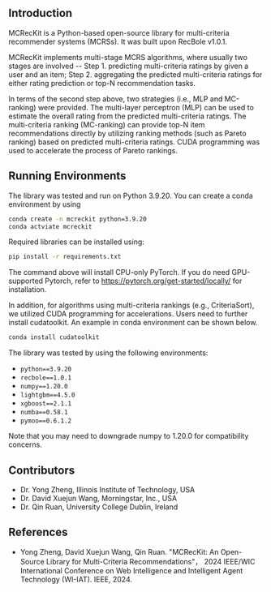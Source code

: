 ## Introduction
MCRecKit is a Python-based open-source library for multi-criteria
recommender systems (MCRSs). It was built upon RecBole v1.0.1. 

MCRecKit implements multi-stage
MCRS algorithms, where usually two stages are involved -- Step 1. predicting multi-criteria
ratings by given a user and an item; Step 2. aggregating the predicted multi-criteria
ratings for either rating prediction or top-N recommendation tasks.

In terms of the second step above, two strategies (i.e., MLP and MC-ranking) 
were provided. The multi-layer perceptron (MLP) can be used to estimate the overall rating
from the predicted multi-criteria ratings. The multi-criteria ranking (MC-ranking) can provide
top-N item recommendations directly by utilizing ranking methods (such as Pareto ranking) based on predicted multi-criteria
ratings. CUDA programming was used to accelerate the process of Pareto rankings.

## Running Environments

The library was tested and run on Python 3.9.20. You can create a conda environment by using

```bash
conda create -n mcreckit python=3.9.20
conda actviate mcreckit
```

Required libraries can be installed using:

```bash
pip install -r requirements.txt
```

The command above will install CPU-only PyTorch. If you do need GPU-supported
Pytorch, refer to https://pytorch.org/get-started/locally/ for installation.

In addition, for algorithms using multi-criteria rankings (e.g., CriteriaSort), we utilized
CUDA programming for accelerations. Users need to further install cudatoolkit. An example in
conda environment can be shown below.

```bash
conda install cudatoolkit
```

The library was tested by using the following environments:

- `python==3.9.20`
- `recbole==1.0.1`
- `numpy==1.20.0`
- `lightgbm==4.5.0`
- `xgboost==2.1.1`
- `numba==0.58.1`
- `pymoo==0.6.1.2`

Note that you may need to downgrade numpy to 1.20.0 for compatibility concerns.


## Contributors
- Dr. Yong Zheng, Illinois Institute of Technology, USA
- Dr. David Xuejun Wang, Morningstar, Inc., USA
- Dr. Qin Ruan, University College Dublin, Ireland


## References
- Yong Zheng, David Xuejun Wang, Qin Ruan. 
"MCRecKit: An Open-Source Library for Multi-Criteria Recommendations"，
2024 IEEE/WIC International Conference on Web Intelligence and Intelligent Agent Technology (WI-IAT). IEEE, 2024.

